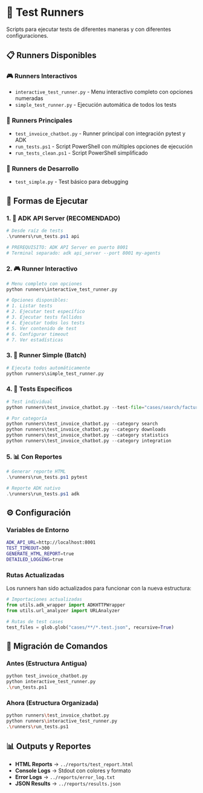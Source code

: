 # 🏃 Test Runners

Scripts para ejecutar tests de diferentes maneras y con diferentes configuraciones.

## 📋 Runners Disponibles

### 🎮 **Runners Interactivos**
- `interactive_test_runner.py` - Menu interactivo completo con opciones numeradas
- `simple_test_runner.py` - Ejecución automática de todos los tests

### 🎯 **Runners Principales**
- `test_invoice_chatbot.py` - Runner principal con integración pytest y ADK
- `run_tests.ps1` - Script PowerShell con múltiples opciones de ejecución
- `run_tests_clean.ps1` - Script PowerShell simplificado

### 🧪 **Runners de Desarrollo**
- `test_simple.py` - Test básico para debugging

## 🚀 Formas de Ejecutar

### **1. 🥇 ADK API Server (RECOMENDADO)**
```powershell
# Desde raíz de tests
.\runners\run_tests.ps1 api

# PREREQUISITO: ADK API Server en puerto 8001
# Terminal separado: adk api_server --port 8001 my-agents
```

### **2. 🎮 Runner Interactivo**
```python
# Menu completo con opciones
python runners\interactive_test_runner.py

# Opciones disponibles:
# 1. Listar tests
# 2. Ejecutar test específico  
# 3. Ejecutar tests fallidos
# 4. Ejecutar todos los tests
# 5. Ver contenido de test
# 6. Configurar timeout
# 7. Ver estadísticas
```

### **3. 🚀 Runner Simple (Batch)**
```python
# Ejecuta todos automáticamente
python runners\simple_test_runner.py
```

### **4. 🎯 Tests Específicos**
```python
# Test individual
python runners\test_invoice_chatbot.py --test-file="cases/search/facturas_rango_fechas_diciembre_2019.test.json"

# Por categoría
python runners\test_invoice_chatbot.py --category search
python runners\test_invoice_chatbot.py --category downloads
python runners\test_invoice_chatbot.py --category statistics
python runners\test_invoice_chatbot.py --category integration
```

### **5. 📊 Con Reportes**
```powershell
# Generar reporte HTML
.\runners\run_tests.ps1 pytest

# Reporte ADK nativo
.\runners\run_tests.ps1 adk
```

## ⚙️ Configuración

### **Variables de Entorno**
```bash
ADK_API_URL=http://localhost:8001
TEST_TIMEOUT=300
GENERATE_HTML_REPORT=true
DETAILED_LOGGING=true
```

### **Rutas Actualizadas**
Los runners han sido actualizados para funcionar con la nueva estructura:
```python
# Importaciones actualizadas
from utils.adk_wrapper import ADKHTTPWrapper
from utils.url_analyzer import URLAnalyzer

# Rutas de test cases
test_files = glob.glob("cases/**/*.test.json", recursive=True)
```

## 🔄 Migración de Comandos

### **Antes (Estructura Antigua)**
```bash
python test_invoice_chatbot.py
python interactive_test_runner.py
.\run_tests.ps1
```

### **Ahora (Estructura Organizada)**
```bash
python runners\test_invoice_chatbot.py
python runners\interactive_test_runner.py
.\runners\run_tests.ps1
```

## 📊 Outputs y Reportes

- **HTML Reports** → `../reports/test_report.html`
- **Console Logs** → Stdout con colores y formato
- **Error Logs** → `../reports/error_log.txt`
- **JSON Results** → `../reports/results.json`